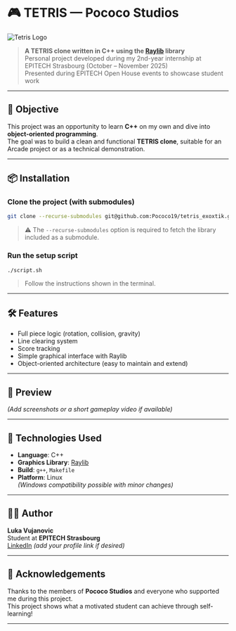 # 🎮 TETRIS — Pococo Studios

![Tetris Logo](https://encrypted-tbn0.gstatic.com/images?q=tbn:ANd9GcRQCjpXkSf8X0_MNdPvR4dtU9KafgRQmtWIEg&s)

> **A TETRIS clone written in C++ using the [Raylib](https://www.raylib.com/) library**  
> Personal project developed during my 2nd-year internship at EPITECH Strasbourg (October – November 2025)  
> Presented during EPITECH Open House events to showcase student work

---

## 🚀 Objective

This project was an opportunity to learn **C++** on my own and dive into **object-oriented programming**.  
The goal was to build a clean and functional **TETRIS clone**, suitable for an Arcade project or as a technical demonstration.

---

## 📦 Installation

### Clone the project (with submodules)

```bash
git clone --recurse-submodules git@github.com:Pococo19/tetris_exoxtik.git
```

> ⚠️ The `--recurse-submodules` option is required to fetch the library included as a submodule.

### Run the setup script

```bash
./script.sh
```

> Follow the instructions shown in the terminal.

---

## 🛠️ Features

- Full piece logic (rotation, collision, gravity)
- Line clearing system
- Score tracking
- Simple graphical interface with Raylib
- Object-oriented architecture (easy to maintain and extend)

---

## 📸 Preview

*(Add screenshots or a short gameplay video if available)*

---

## 🧠 Technologies Used

- **Language**: C++
- **Graphics Library**: [Raylib](https://www.raylib.com/)
- **Build**: `g++`, `Makefile`
- **Platform**: Linux  
  *(Windows compatibility possible with minor changes)*

---

## 👨‍💻 Author

**Luka Vujanovic**  
Student at **EPITECH Strasbourg**  
[LinkedIn](https://www.linkedin.com) *(add your profile link if desired)*

---

## 📢 Acknowledgements

Thanks to the members of **Pococo Studios** and everyone who supported me during this project.  
This project shows what a motivated student can achieve through self-learning!

---
